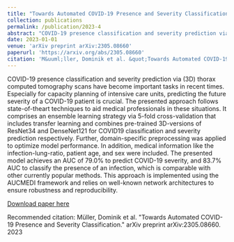```yaml
---
title: "Towards Automated COVID-19 Presence and Severity Classification"
collection: publications
permalink: /publication/2023-4
abstract: "COVID-19 presence classification and severity prediction via (3D) thorax computed tomography scans have become important tasks in recent times. Especially for capacity planning of intensive care units, predicting the future severity of a COVID-19 patient is crucial. The presented approach follows state-of-theart techniques to aid medical professionals in these situations. It comprises an ensemble learning strategy via 5-fold cross-validation that includes transfer learning and combines pre-trained 3D-versions of ResNet34 and DenseNet121 for COVID19 classification and severity prediction respectively [...]"
date: 2023-01-01
venue: 'arXiv preprint arXiv:2305.08660'
paperurl: 'https://arxiv.org/abs/2305.08660'
citation: 'M&uuml;ller, Dominik et al. &quot;Towards Automated COVID-19 Presence and Severity Classification.&quot; arXiv preprint arXiv:2305.08660. 2023'
---
```

COVID-19 presence classification and severity prediction via (3D) thorax computed tomography scans have become important tasks in recent times. Especially for capacity planning of intensive care units, predicting the future severity of a COVID-19 patient is crucial. The presented approach follows state-of-theart techniques to aid medical professionals in these situations. It comprises an ensemble learning strategy via 5-fold cross-validation that includes transfer learning and combines pre-trained 3D-versions of ResNet34 and DenseNet121 for COVID19 classification and severity prediction respectively. Further, domain-specific preprocessing was applied to optimize model performance. In addition, medical information like the infection-lung-ratio, patient age, and sex were included. The presented model achieves an AUC of 79.0% to predict COVID-19 severity, and 83.7% AUC to classify the presence of an infection, which is comparable with other currently popular methods. This approach is implemented using the AUCMEDI framework and relies on well-known network architectures to ensure robustness and reproducibility.

[Download paper here](https://arxiv.org/abs/2305.08660)

Recommended citation: M&uuml;ller, Dominik et al. &quot;Towards Automated COVID-19 Presence and Severity Classification.&quot; arXiv preprint arXiv:2305.08660. 2023